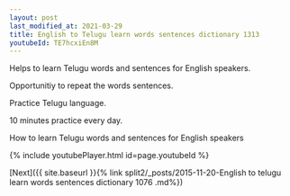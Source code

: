 ```yaml
---
layout: post
last_modified_at: 2021-03-29
title: English to Telugu learn words sentences dictionary 1313 
youtubeId: TE7hcxiEn8M
---
```

 
 
Helps to learn Telugu words and sentences for English speakers.

Opportunitiy to repeat the words sentences. 

Practice Telugu language. 
 
10 minutes practice every day. 
 
How to learn Telugu words and sentences for English speakers 
 
{% include youtubePlayer.html id=page.youtubeId %}
 
 
[Next]({{ site.baseurl }}{% link  split2/_posts/2015-11-20-English to telugu learn words sentences dictionary 1076 .md%})
 
